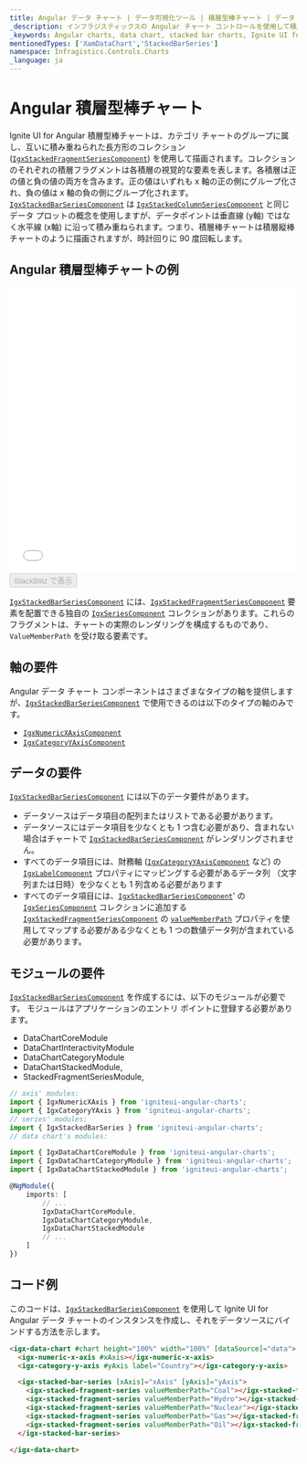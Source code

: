 ```yaml
---
title: Angular データ チャート | データ可視化ツール | 積層型棒チャート | データ バインディング | インフラジスティックス
_description: インフラジスティックスの Angular チャート コントロールを使用して積層型棒チャートを作成します。Ignite UI for Angular グラフ タイプについて説明します。
_keywords: Angular charts, data chart, stacked bar charts, Ignite UI for Angular, Infragistics, Angular チャート, データ チャート, 積層型棒チャート, インフラジスティックス
mentionedTypes: ['XamDataChart','StackedBarSeries']
namespace: Infragistics.Controls.Charts
_language: ja
---
```


# Angular 積層型棒チャート

Ignite UI for Angular 積層型棒チャートは、カテゴリ チャートのグループに属し、互いに積み重ねられた長方形のコレクション ([`IgxStackedFragmentSeriesComponent`]({environment:dvapibaseurl}/products/ignite-ui-angular/api/docs/typescript/latest/classes/igxstackedfragmentseriescomponent.html)) を使用して描画されます。コレクションのそれぞれの積層フラグメントは各積層の視覚的な要素を表します。各積層は正の値と負の値の両方を含みます。正の値はいずれも x 軸の正の側にグループ化され、負の値は x 軸の負の側にグループ化されます。[`IgxStackedBarSeriesComponent`]({environment:dvapibaseurl}/products/ignite-ui-angular/api/docs/typescript/latest/classes/igxstackedbarseriescomponent.html) は [`IgxStackedColumnSeriesComponent`]({environment:dvapibaseurl}/products/ignite-ui-angular/api/docs/typescript/latest/classes/igxstackedcolumnseriescomponent.html) と同じデータ プロットの概念を使用しますが、データポイントは垂直線 (y軸) ではなく水平線 (x軸) に沿って積み重ねられます。つまり、積層棒チャートは積層縦棒チャートのように描画されますが、時計回りに 90 度回転します。

## Angular 積層型棒チャートの例

<div class="sample-container loading" style="height: 500px">
    <iframe id="data-chart-overview-iframe" src='{environment:dvDemosBaseUrl}/charts/data-chart-type-stacked-bar-series' width="100%" height="100%" seamless frameBorder="0" onload="onXPlatSampleIframeContentLoaded(this);" alt="Angular 積層型棒チャートの例"></iframe>
</div>
<div>
    <button data-localize="stackblitz" disabled class="stackblitz-btn" data-iframe-id="data-chart-overview-iframe" data-demos-base-url="{environment:dvDemosBaseUrl}">StackBlitz で表示
    </button>


</div>

<div class="divider--half"></div>

[`IgxStackedBarSeriesComponent`]({environment:dvapibaseurl}/products/ignite-ui-angular/api/docs/typescript/latest/classes/igxstackedbarseriescomponent.html) には、[`IgxStackedFragmentSeriesComponent`]({environment:dvapibaseurl}/products/ignite-ui-angular/api/docs/typescript/latest/classes/igxstackedfragmentseriescomponent.html) 要素を配置できる独自の [`IgxSeriesComponent`]({environment:dvapibaseurl}/products/ignite-ui-angular/api/docs/typescript/latest/classes/igxseriescomponent.html) コレクションがあります。これらのフラグメントは、チャートの実際のレンダリングを構成するものであり、`ValueMemberPath` を受け取る要素です。

## 軸の要件

Angular データ チャート コンポーネントはさまざまなタイプの軸を提供しますが、[`IgxStackedBarSeriesComponent`]({environment:dvapibaseurl}/products/ignite-ui-angular/api/docs/typescript/latest/classes/igxstackedbarseriescomponent.html) で使用できるのは以下のタイプの軸のみです。

-   [`IgxNumericXAxisComponent`]({environment:dvapibaseurl}/products/ignite-ui-angular/api/docs/typescript/latest/classes/igxnumericxaxiscomponent.html)
-   [`IgxCategoryYAxisComponent`]({environment:dvapibaseurl}/products/ignite-ui-angular/api/docs/typescript/latest/classes/igxcategoryyaxiscomponent.html)

## データの要件

[`IgxStackedBarSeriesComponent`]({environment:dvapibaseurl}/products/ignite-ui-angular/api/docs/typescript/latest/classes/igxstackedbarseriescomponent.html) には以下のデータ要件があります。

-   データソースはデータ項目の配列またはリストである必要があります。
-   データソースにはデータ項目を少なくとも 1 つ含む必要があり、含まれない場合はチャートで [`IgxStackedBarSeriesComponent`]({environment:dvapibaseurl}/products/ignite-ui-angular/api/docs/typescript/latest/classes/igxstackedbarseriescomponent.html) がレンダリングされません。
-   すべてのデータ項目には、財務軸 ([`IgxCategoryYAxisComponent`]({environment:dvapibaseurl}/products/ignite-ui-angular/api/docs/typescript/latest/classes/igxcategoryyaxiscomponent.html) など) の [`IgxLabelComponent`]({environment:dvapibaseurl}/products/ignite-ui-angular/api/docs/typescript/latest/classes/igxlabelcomponent.html) プロパティにマッピングする必要があるデータ列 （文字列または日時）を少なくとも 1 列含める必要があります
-   すべてのデータ項目には、[`IgxStackedBarSeriesComponent`]({environment:dvapibaseurl}/products/ignite-ui-angular/api/docs/typescript/latest/classes/igxstackedbarseriescomponent.html)' の [`IgxSeriesComponent`]({environment:dvapibaseurl}/products/ignite-ui-angular/api/docs/typescript/latest/classes/igxseriescomponent.html) コレクションに追加する [`IgxStackedFragmentSeriesComponent`]({environment:dvapibaseurl}/products/ignite-ui-angular/api/docs/typescript/latest/classes/igxstackedfragmentseriescomponent.html) の [`valueMemberPath`]({environment:dvapibaseurl}/products/ignite-ui-angular/api/docs/typescript/latest/classes/igxstackedfragmentseriescomponent.html#valuememberpath) プロパティを使用してマップする必要がある少なくとも 1 つの数値データ列が含まれている必要があります。

## モジュールの要件

[`IgxStackedBarSeriesComponent`]({environment:dvapibaseurl}/products/ignite-ui-angular/api/docs/typescript/latest/classes/igxstackedbarseriescomponent.html) を作成するには、以下のモジュールが必要です。<!-- Angular, React, WebComponents --> <!-- end: Angular, React, WebComponents --><!-- Blazor -->モジュールはアプリケーションのエントリ ポイントに登録する必要があります。

-   DataChartCoreModule        
-   DataChartInteractivityModule
-   DataChartCategoryModule
-   DataChartStackedModule,
-   StackedFragmentSeriesModule,
    <!-- end: Blazor -->

```ts
// axis' modules:
import { IgxNumericXAxis } from 'igniteui-angular-charts';
import { IgxCategoryYAxis } from 'igniteui-angular-charts';
// series' modules:
import { IgxStackedBarSeries } from 'igniteui-angular-charts';
// data chart's modules:

import { IgxDataChartCoreModule } from 'igniteui-angular-charts';
import { IgxDataChartCategoryModule } from 'igniteui-angular-charts';
import { IgxDataChartStackedModule } from 'igniteui-angular-charts';

@NgModule({
    imports: [
        // ...
        IgxDataChartCoreModule,
        IgxDataChartCategoryModule,
        IgxDataChartStackedModule
        // ...
    ]
})
```

## コード例

このコードは、[`IgxStackedBarSeriesComponent`]({environment:dvapibaseurl}/products/ignite-ui-angular/api/docs/typescript/latest/classes/igxstackedbarseriescomponent.html) を使用して Ignite UI for Angular データ チャートのインスタンスを作成し、それをデータソースにバインドする方法を示します。

```html
<igx-data-chart #chart height="100%" width="100%" [dataSource]="data">
  <igx-numeric-x-axis #xAxis></igx-numeric-x-axis>
  <igx-category-y-axis #yAxis label="Country"></igx-category-y-axis>

  <igx-stacked-bar-series [xAxis]="xAxis" [yAxis]="yAxis">
    <igx-stacked-fragment-series valueMemberPath="Coal"></igx-stacked-fragment-series>
    <igx-stacked-fragment-series valueMemberPath="Hydro"></igx-stacked-fragment-series>
    <igx-stacked-fragment-series valueMemberPath="Nuclear"></igx-stacked-fragment-series>
    <igx-stacked-fragment-series valueMemberPath="Gas"></igx-stacked-fragment-series>
    <igx-stacked-fragment-series valueMemberPath="Oil"></igx-stacked-fragment-series>
  </igx-stacked-bar-series>

</igx-data-chart>
```
